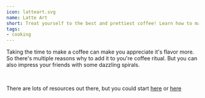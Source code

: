 ```yaml
---
icon: latteart.svg
name: Latte Art
short: Treat yourself to the best and prettiest coffee! Learn how to make latte art. 
tags:
- cooking
---
```


Taking the time to make a coffee can make you appreciate it's flavor more. So there's 
multiple reasons why to add it to you're coffee ritual. But you can also impress your 
friends with some dazzling spirals. 

<br> 

There are lots of resources out there, but you could start [here](https://www.wikihow.com/Make-Latte-Art) or [here](https://www.lifehack.org/359656/5-easy-latte-art-designs-and-tips-for-beginners-2)
